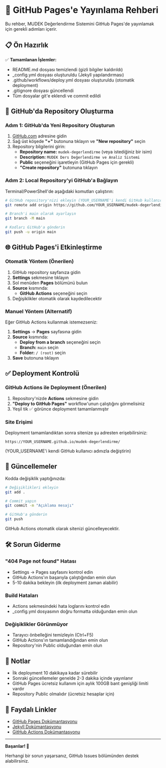 # 🚀 GitHub Pages'e Yayınlama Rehberi

Bu rehber, MUDEK Değerlendirme Sistemini GitHub Pages'de yayınlamak için gerekli adımları içerir.

## 📋 Ön Hazırlık

✅ **Tamamlanan İşlemler:**
- README.md dosyası temizlendi (gizli bilgiler kaldırıldı)
- _config.yml dosyası oluşturuldu (Jekyll yapılandırması)
- .github/workflows/deploy.yml dosyası oluşturuldu (otomatik deployment)
- .gitignore dosyası güncellendi
- Tüm dosyalar git'e eklendi ve commit edildi

## 🔧 GitHub'da Repository Oluşturma

### Adım 1: GitHub'da Yeni Repository Oluşturun

1. [GitHub.com](https://github.com) adresine gidin
2. Sağ üst köşede **"+"** butonuna tıklayın ve **"New repository"** seçin
3. Repository bilgilerini girin:
   - **Repository name:** `mudek-degerlendirme` (veya istediğiniz bir isim)
   - **Description:** `MUDEK Ders Değerlendirme ve Analiz Sistemi`
   - **Public** seçeneğini işaretleyin (GitHub Pages için gerekli)
   - **"Create repository"** butonuna tıklayın

### Adım 2: Local Repository'yi GitHub'a Bağlayın

Terminal/PowerShell'de aşağıdaki komutları çalıştırın:

```bash
# GitHub repository'nizi ekleyin (YOUR_USERNAME'i kendi GitHub kullanıcı adınızla değiştirin)
git remote add origin https://github.com/YOUR_USERNAME/mudek-degerlendirme.git

# Branch'i main olarak ayarlayın
git branch -M main

# Kodları GitHub'a gönderin
git push -u origin main
```

## 🌐 GitHub Pages'i Etkinleştirme

### Otomatik Yöntem (Önerilen)

1. GitHub repository sayfanıza gidin
2. **Settings** sekmesine tıklayın
3. Sol menüden **Pages** bölümünü bulun
4. **Source** kısmında:
   - **GitHub Actions** seçeneğini seçin
5. Değişiklikler otomatik olarak kaydedilecektir

### Manuel Yöntem (Alternatif)

Eğer GitHub Actions kullanmak istemezseniz:

1. **Settings** → **Pages** sayfasına gidin
2. **Source** kısmında:
   - **Deploy from a branch** seçeneğini seçin
   - **Branch:** `main` seçin
   - **Folder:** `/ (root)` seçin
3. **Save** butonuna tıklayın

## ✅ Deployment Kontrolü

### GitHub Actions ile Deployment (Önerilen)

1. Repository'nizde **Actions** sekmesine gidin
2. **"Deploy to GitHub Pages"** workflow'unun çalıştığını görmelisiniz
3. Yeşil tik ✅ görünce deployment tamamlanmıştır

### Site Erişimi

Deployment tamamlandıktan sonra sitenize şu adresten erişebilirsiniz:

```
https://YOUR_USERNAME.github.io/mudek-degerlendirme/
```

(YOUR_USERNAME'i kendi GitHub kullanıcı adınızla değiştirin)

## 🔄 Güncellemeler

Kodda değişiklik yaptığınızda:

```bash
# Değişiklikleri ekleyin
git add .

# Commit yapın
git commit -m "Açıklama mesajı"

# GitHub'a gönderin
git push
```

GitHub Actions otomatik olarak sitenizi güncelleyecektir.

## 🛠️ Sorun Giderme

### "404 Page not found" Hatası

- Settings → Pages sayfasını kontrol edin
- GitHub Actions'ın başarıyla çalıştığından emin olun
- 5-10 dakika bekleyin (ilk deployment zaman alabilir)

### Build Hataları

- Actions sekmesindeki hata loglarını kontrol edin
- _config.yml dosyasının doğru formatta olduğundan emin olun

### Değişiklikler Görünmüyor

- Tarayıcı önbelleğini temizleyin (Ctrl+F5)
- GitHub Actions'ın tamamlandığından emin olun
- Repository'nin Public olduğundan emin olun

## 📝 Notlar

- İlk deployment 10 dakikaya kadar sürebilir
- Sonraki güncellemeler genelde 2-3 dakika içinde yayınlanır
- GitHub Pages ücretsiz kullanım için aylık 100GB bant genişliği limiti vardır
- Repository Public olmalıdır (ücretsiz hesaplar için)

## 🔗 Faydalı Linkler

- [GitHub Pages Dokümantasyonu](https://docs.github.com/en/pages)
- [Jekyll Dokümantasyonu](https://jekyllrb.com/docs/)
- [GitHub Actions Dokümantasyonu](https://docs.github.com/en/actions)

---

**Başarılar! 🎉**

Herhangi bir sorun yaşarsanız, GitHub Issues bölümünden destek alabilirsiniz.
